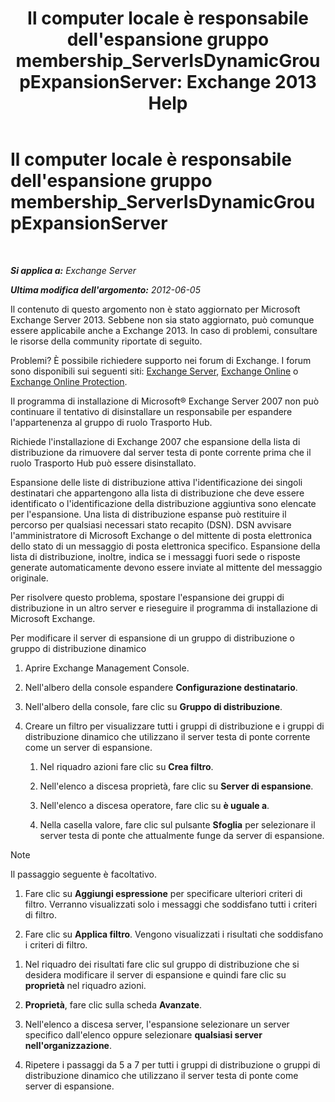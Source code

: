 ﻿---
title: "Il computer locale è responsabile dell'espansione gruppo membership_ServerIsDynamicGroupExpansionServer: Exchange 2013 Help"
TOCTitle: Il computer locale è responsabile dell'espansione gruppo membership_ServerIsDynamicGroupExpansionServer
ms:assetid: f6fdd8e1-fda1-45be-b8a2-0d356dbe7d83
ms:mtpsurl: https://technet.microsoft.com/it-it/library/ms.exch.setupreadiness.serverisdynamicgroupexpansionserver(v=EXCHG.150)
ms:contentKeyID: 50482081
ms.date: 05/22/2018
mtps_version: v=EXCHG.150
ms.translationtype: MT
---

# Il computer locale è responsabile dell'espansione gruppo membership\_ServerIsDynamicGroupExpansionServer

 

_**Si applica a:** Exchange Server_

_**Ultima modifica dell'argomento:** 2012-06-05_

Il contenuto di questo argomento non è stato aggiornato per Microsoft Exchange Server 2013. Sebbene non sia stato aggiornato, può comunque essere applicabile anche a Exchange 2013. In caso di problemi, consultare le risorse della community riportate di seguito.

Problemi? È possibile richiedere supporto nei forum di Exchange. I forum sono disponibili sui seguenti siti: [Exchange Server](https://go.microsoft.com/fwlink/p/?linkid=60612), [Exchange Online](https://go.microsoft.com/fwlink/p/?linkid=267542) o [Exchange Online Protection](https://go.microsoft.com/fwlink/p/?linkid=285351).

Il programma di installazione di Microsoft® Exchange Server 2007 non può continuare il tentativo di disinstallare un responsabile per espandere l'appartenenza al gruppo di ruolo Trasporto Hub.

Richiede l'installazione di Exchange 2007 che espansione della lista di distribuzione da rimuovere dal server testa di ponte corrente prima che il ruolo Trasporto Hub può essere disinstallato.

Espansione delle liste di distribuzione attiva l'identificazione dei singoli destinatari che appartengono alla lista di distribuzione che deve essere identificato o l'identificazione della distribuzione aggiuntiva sono elencate per l'espansione. Una lista di distribuzione espanse può restituire il percorso per qualsiasi necessari stato recapito (DSN). DSN avvisare l'amministratore di Microsoft Exchange o del mittente di posta elettronica dello stato di un messaggio di posta elettronica specifico. Espansione della lista di distribuzione, inoltre, indica se i messaggi fuori sede o risposte generate automaticamente devono essere inviate al mittente del messaggio originale.

Per risolvere questo problema, spostare l'espansione dei gruppi di distribuzione in un altro server e rieseguire il programma di installazione di Microsoft Exchange.

Per modificare il server di espansione di un gruppo di distribuzione o gruppo di distribuzione dinamico

1.  Aprire Exchange Management Console.

2.  Nell'albero della console espandere **Configurazione destinatario**.

3.  Nell'albero della console, fare clic su **Gruppo di distribuzione**.

4.  Creare un filtro per visualizzare tutti i gruppi di distribuzione e i gruppi di distribuzione dinamico che utilizzano il server testa di ponte corrente come un server di espansione.
    
    1.  Nel riquadro azioni fare clic su **Crea filtro**.
    
    2.  Nell'elenco a discesa proprietà, fare clic su **Server di espansione**.
    
    3.  Nell'elenco a discesa operatore, fare clic su **è uguale a**.
    
    4.  Nella casella valore, fare clic sul pulsante **Sfoglia** per selezionare il server testa di ponte che attualmente funge da server di espansione.


> [!NOTE]
> Il passaggio seguente è facoltativo.



1.  Fare clic su **Aggiungi espressione** per specificare ulteriori criteri di filtro. Verranno visualizzati solo i messaggi che soddisfano tutti i criteri di filtro.

2.  Fare clic su **Applica filtro**. Vengono visualizzati i risultati che soddisfano i criteri di filtro.

<!-- end list -->

1.  Nel riquadro dei risultati fare clic sul gruppo di distribuzione che si desidera modificare il server di espansione e quindi fare clic su **proprietà** nel riquadro azioni.

2.  **Proprietà**, fare clic sulla scheda **Avanzate**.

3.  Nell'elenco a discesa server, l'espansione selezionare un server specifico dall'elenco oppure selezionare **qualsiasi server nell'organizzazione**.

4.  Ripetere i passaggi da 5 a 7 per tutti i gruppi di distribuzione o gruppi di distribuzione dinamico che utilizzano il server testa di ponte come server di espansione.


